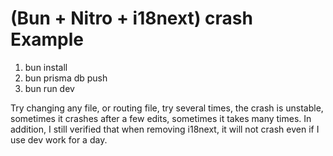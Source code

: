 # (Bun + Nitro + i18next) crash Example

1. bun install
2. bun prisma db push
3. bun run dev

Try changing any file, or routing file, try several times, the crash is unstable, sometimes it crashes after a few edits, sometimes it takes many times. In addition, I still verified that when removing i18next, it will not crash even if I use dev work for a day.